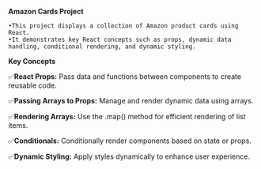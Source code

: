 **Amazon Cards Project**

    •This project displays a collection of Amazon product cards using React. 
    •It demonstrates key React concepts such as props, dynamic data handling, conditional rendering, and dynamic styling.

**Key Concepts**

✅**React Props:** Pass data and functions between components to create reusable code.

✅**Passing Arrays to Props:** Manage and render dynamic data using arrays.

✅**Rendering Arrays:** Use the .map() method for efficient rendering of list items.

✅**Conditionals:** Conditionally render components based on state or props.

✅**Dynamic Styling:** Apply styles dynamically to enhance user experience.
